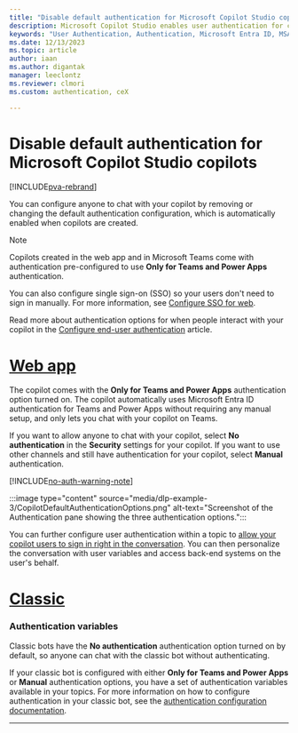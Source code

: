 ```yaml
---
title: "Disable default authentication for Microsoft Copilot Studio copilots"
description: Microsoft Copilot Studio enables user authentication for copilots by default. When you create a copilot, authentication is configured automatically for the "Only for Teams and Power Apps" scope to help manage and protect your data. You can remove or change the type of authentication directly within Copilot Studio for any of your copilots you created.
keywords: "User Authentication, Authentication, Microsoft Entra ID, MSA, Identity Provider, PVA"
ms.date: 12/13/2023
ms.topic: article
author: iaan
ms.author: digantak
manager: leeclontz
ms.reviewer: clmori
ms.custom: authentication, ceX

---
```


# Disable default authentication for Microsoft Copilot Studio copilots

[!INCLUDE[pva-rebrand](includes/pva-rebrand.md)]

You can configure anyone to chat with your copilot by removing or changing the default authentication configuration, which is automatically enabled when copilots are created.

>[!NOTE]
> Copilots created in the web app and in Microsoft Teams come with authentication pre-configured to use **Only for Teams and Power Apps** authentication.

You can also configure single sign-on (SSO) so your users don't need to sign in manually. For more information, see [Configure SSO for web](configure-sso.md).

Read more about authentication options for when people interact with your copilot in the [Configure end-user authentication](configuration-end-user-authentication.md) article.

# [Web app](#tab/web)

The copilot comes with the **Only for Teams and Power Apps** authentication option turned on. The copilot automatically uses Microsoft Entra ID authentication for Teams and Power Apps without requiring any manual setup, and only lets you chat with your copilot on Teams. 

If you want to allow anyone to chat with your copilot, select **No authentication** in the **Security** settings for your copilot. If you want to use other channels and still have authentication for your copilot, select **Manual** authentication.

[!INCLUDE[no-auth-warning-note](includes/blocks/no-auth-warning.md)]

:::image type="content" source="media/dlp-example-3/CopilotDefaultAuthenticationOptions.png" alt-text="Screenshot of the Authentication pane showing the three authentication options.":::

You can further configure user authentication within a topic to [allow your copilot users to sign in right in the conversation](advanced-end-user-authentication.md). You can then personalize the conversation with user variables and access back-end systems on the user's behalf.


# [Classic](#tab/classic)

### Authentication variables

Classic bots have the **No authentication** authentication option turned on by default, so anyone can chat with the classic bot without authenticating.

If your classic bot is configured with either **Only for Teams and Power Apps** or **Manual** authentication options, you have a set of authentication variables available in your topics. For more information on how to configure authentication in your classic bot, see the [authentication configuration documentation](configuration-end-user-authentication.md).

---
